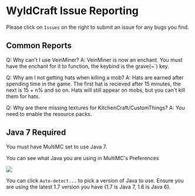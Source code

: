 WyldCraft Issue Reporting
===============

Please click on `Issues` on the right to submit an issue for any bugs you find.

Common Reports
---------------

Q: Why can't I use VeinMiner?
A: VeinMiner is now an enchant. You must have the enchant for it to function, the keybind is the grave(~`) key.

Q: Why am I not getting hats when killing a mob?
A: Hats are earned after spending time in the game. The first hat is recieved after 15 minutes, the next is 15 + n% and so on. Hats will still appear on mobs, but you can't kill them for hats.

Q: Why are there missing textures for KitchenCraft/CustomThings?
A: You need to enable the resource packs.

Java 7 Required
---------------

You must have MultiMC set to use Java 7.

You can see what Java you are using in MultiMC's Preferences

![](http://i.imgur.com/p1tTza3.png)

You can click `Auto-detect...` to pick a version of Java to use.  Ensure you are using the latest 1.7 version you have (1.7 is Java 7, 1.6 is Java 6).
